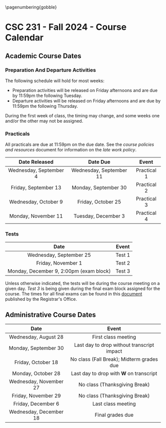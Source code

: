 \pagenumbering{gobble}

# CSC 231 - Fall 2024 -  Course Calendar

## Academic Course Dates

### Preparation And Departure Activities

The following schedule will hold for most weeks:

* Preparation activities will be released on Friday afternoons and are due by 11:59pm the following Tuesday.
* Departure activities will be released on Friday afternoons and are due by 11:59pm the following Thursday.

During the first week of class, the timing may change, and some weeks one and/or the other may not be assigned.

### Practicals

All practicals are due at 11:59pm on the due date. See the *course policies and resources* document for information on the *late work policy*.

| Date Released | Date Due | Event |
| :--: | :--: | :--: |
| Wednesday, September 4 | Wednesday, September 11 | Practical 1 |
| Friday, September 13 | Monday, September 30 | Practical 2 |
| Wednesday, October 9 | Friday, October 25 | Practical 3 |
| Monday, November 11 | Tuesday, December 3 | Practical 4 |

### Tests

| Date | Event |
| :-: | :--: |
| Wednesday, September 25 | Test 1 |
| Friday, November 1 | Test 2 |
| Monday, December 9, 2:00pm (exam block) | Test 3 |

Unless otherwise indicated, the tests will be during the course meeting on a given day. *Test 3* is being given during the final exam block assigned for the course. The times for all final exams can be found in this [document](https://prod.wp.cdn.aws.wfu.edu/sites/120/2024/05/24-25-Final-Exam-Schedule.pdf) published by the Registrar's Office.

## Administrative Course Dates

|          Date          |                   Event                    |
| :--------------------: | :----------------------------------------: |
|  Wednesday, August 28  |            First class meeting             |
|  Monday, September 30  | Last day to drop without transcript impact |
|   Friday, October 18   | No class (Fall Break); Midterm grades due  |
|   Monday, October 28   |  Last day to drop with **W** on transcript   |
| Wednesday, November 27 |       No class (Thanksgiving Break)        |
|  Friday, November 29   |       No class (Thanksgiving Break)        |
|   Friday, December 6   |             Last class meeting             |
| Wednesday, December 18 |              Final grades due              |
